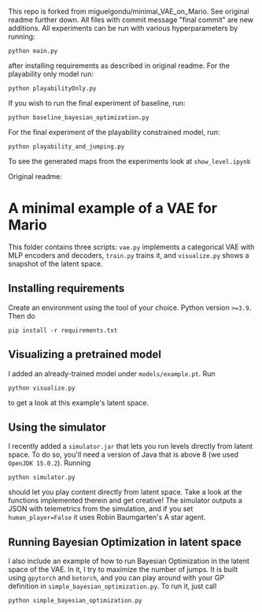 This repo is forked from miguelgondu/minimal_VAE_on_Mario. See original readme further down.
All files with commit message "final commit" are new additions.
All experiments can be run with various hyperparameters by running:
```
python main.py
```
after installing requirements as described in original readme.
For the playability only model run:
```
python playabilityOnly.py
```

If you wish to run the final experiment of baseline, run:
```
python baseline_bayesian_optimization.py
```
For the final experiment of the playability constrained model, run:
```
python playability_and_jumping.py
```
To see the generated maps from the experiments look at `show_level.ipynb`


Original readme:
# A minimal example of a VAE for Mario

This folder contains three scripts: `vae.py` implements a categorical VAE with MLP encoders and decoders, `train.py` trains it, and `visualize.py` shows a snapshot of the latent space.

## Installing requirements

Create an environment using the tool of your choice. Python version `>=3.9`. Then do

```
pip install -r requirements.txt
```

## Visualizing a pretrained model

I added an already-trained model under `models/example.pt`. Run

```
python visualize.py
```

to get a look at this example's latent space.

## Using the simulator

I recently added a `simulator.jar` that lets you run levels directly from latent space. To do so, you'll need a version of Java that is above 8 (we used `OpenJDK 15.0.2`). Running

```
python simulator.py
```

should let you play content directly from latent space. Take a look at the functions implemented therein and get creative! The simulator outputs a JSON with telemetrics from the simulation, and if you set `human_player=False` it uses Robin Baumgarten's A star agent.

## Running Bayesian Optimization in latent space

I also include an example of how to run Bayesian Optimization in the latent space of the VAE. In it, I try to maximize the number of jumps. It is built using `gpytorch` and `botorch`, and you can play around with your GP definition in `simple_bayesian_optimization.py`. To run it, just call

```
python simple_bayesian_optimization.py
```

